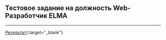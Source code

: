 ## Тестовое задание на должность Web-Разработчик ELMA

----
[Результат](https://mihazzz123.github.io/testTaskForElma/dist/){:target="_blank"}